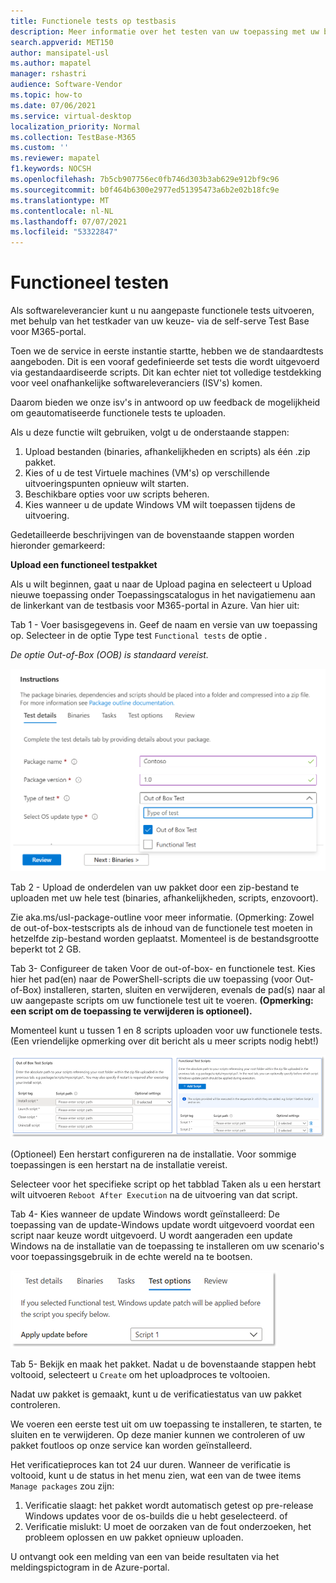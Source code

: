 ```yaml
---
title: Functionele tests op testbasis
description: Meer informatie over het testen van uw toepassing met uw bestaande geautomatiseerde functionele tests
search.appverid: MET150
author: mansipatel-usl
ms.author: mapatel
manager: rshastri
audience: Software-Vendor
ms.topic: how-to
ms.date: 07/06/2021
ms.service: virtual-desktop
localization_priority: Normal
ms.collection: TestBase-M365
ms.custom: ''
ms.reviewer: mapatel
f1.keywords: NOCSH
ms.openlocfilehash: 7b5cb907756ec0fb746d303b3ab629e912bf9c96
ms.sourcegitcommit: b0f464b6300e2977ed51395473a6b2e02b18fc9e
ms.translationtype: MT
ms.contentlocale: nl-NL
ms.lasthandoff: 07/07/2021
ms.locfileid: "53322847"
---
```

# <a name="functional-testing"></a>Functioneel testen

Als softwareleverancier kunt u nu aangepaste functionele tests uitvoeren, met behulp van het testkader van uw keuze- via de self-serve Test Base voor M365-portal. 

Toen we de service in eerste instantie startte, hebben we de standaardtests aangeboden. Dit is een vooraf gedefinieerde set tests die wordt uitgevoerd via gestandaardiseerde scripts. Dit kan echter niet tot volledige testdekking voor veel onafhankelijke softwareleveranciers (ISV's) komen. 

Daarom bieden we onze isv's in antwoord op uw feedback de mogelijkheid om geautomatiseerde functionele tests te uploaden.

Als u deze functie wilt gebruiken, volgt u de onderstaande stappen:

1. Upload bestanden (binaries, afhankelijkheden en scripts) als één .zip pakket.
2. Kies of u de test Virtuele machines (VM's) op verschillende uitvoeringspunten opnieuw wilt starten.
3. Beschikbare opties voor uw scripts beheren.
4. Kies wanneer u de update Windows VM wilt toepassen tijdens de uitvoering.

Gedetailleerde beschrijvingen van de bovenstaande stappen worden hieronder gemarkeerd:

**Upload een functioneel testpakket**

Als u wilt beginnen, gaat u naar de Upload pagina en selecteert u Upload nieuwe toepassing onder Toepassingscatalogus in het navigatiemenu aan de linkerkant van de testbasis voor M365-portal in Azure. Van hier uit:

Tab 1 - Voer basisgegevens in. Geef de naam en versie van uw toepassing op. Selecteer in de optie Type test ```Functional tests``` de optie . 

*De optie Out-of-Box (OOB) is standaard vereist.*


![Het tabblad Functioneel testen selecteren](Media/functional_testing_tab1.png)

Tab 2 - Upload de onderdelen van uw pakket door een zip-bestand te uploaden met uw hele test (binaries, afhankelijkheden, scripts, enzovoort). 

Zie aka.ms/usl-package-outline voor meer informatie. (Opmerking: Zowel de out-of-box-testscripts als de inhoud van de functionele test moeten in hetzelfde zip-bestand worden geplaatst. Momenteel is de bestandsgrootte beperkt tot 2 GB.

Tab 3- Configureer de taken Voor de out-of-box- en functionele test. Kies hier het pad(en) naar de PowerShell-scripts die uw toepassing (voor Out-of-Box) installeren, starten, sluiten en verwijderen, evenals de pad(s) naar al uw aangepaste scripts om uw functionele test uit te voeren. **(Opmerking: een script om de toepassing te verwijderen is optioneel).**

Momenteel kunt u tussen 1 en 8 scripts uploaden voor uw functionele tests. (Een vriendelijke opmerking over dit bericht als u meer scripts nodig hebt!)

![Upload maximaal 8 scripts met functionele tests](Media/functional_testing_tab3.png)

(Optioneel) Een herstart configureren na de installatie. Voor sommige toepassingen is een herstart na de installatie vereist. 

Selecteer voor het specifieke script op het tabblad Taken als u een herstart wilt uitvoeren ```Reboot After Execution``` na de uitvoering van dat script.

Tab 4- Kies wanneer de update Windows wordt geïnstalleerd: De toepassing van de update-Windows update wordt uitgevoerd voordat een script naar keuze wordt uitgevoerd. U wordt aangeraden een update Windows na de installatie van de toepassing te installeren om uw scenario's voor toepassingsgebruik in de echte wereld na te bootsen.

![De Windows update kan worden geïnstalleerd na een specifiek script](Media/functional_testing_tab4.png)

Tab 5- Bekijk en maak het pakket. Nadat u de bovenstaande stappen hebt voltooid, selecteert u ```Create``` om het uploadproces te voltooien.

Nadat uw pakket is gemaakt, kunt u de verificatiestatus van uw pakket controleren.

We voeren een eerste test uit om uw toepassing te installeren, te starten, te sluiten en te verwijderen. Op deze manier kunnen we controleren of uw pakket foutloos op onze service kan worden geïnstalleerd.

Het verificatieproces kan tot 24 uur duren. Wanneer de verificatie is voltooid, kunt u de status in het menu zien, wat een van de twee items ```Manage packages``` zou zijn:

1. Verificatie slaagt: het pakket wordt automatisch getest op pre-release Windows updates voor de os-builds die u hebt geselecteerd.
of
2. Verificatie mislukt: U moet de oorzaken van de fout onderzoeken, het probleem oplossen en uw pakket opnieuw uploaden.

U ontvangt ook een melding van een van beide resultaten via het meldingspictogram in de Azure-portal.

